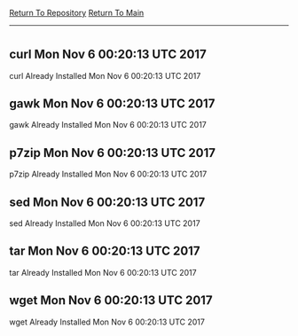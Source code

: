 [Return To Repository](https://github.com/deathbybandaid/piholeparser/)
[Return To Main](https://github.com/deathbybandaid/piholeparser/blob/master/RecentRunLogs/Mainlog.md)
____________________________________
# 
## curl Mon Nov 6 00:20:13 UTC 2017
curl Already Installed Mon Nov 6 00:20:13 UTC 2017
## gawk Mon Nov 6 00:20:13 UTC 2017
gawk Already Installed Mon Nov 6 00:20:13 UTC 2017
## p7zip Mon Nov 6 00:20:13 UTC 2017
p7zip Already Installed Mon Nov 6 00:20:13 UTC 2017
## sed Mon Nov 6 00:20:13 UTC 2017
sed Already Installed Mon Nov 6 00:20:13 UTC 2017
## tar Mon Nov 6 00:20:13 UTC 2017
tar Already Installed Mon Nov 6 00:20:13 UTC 2017
## wget Mon Nov 6 00:20:13 UTC 2017
wget Already Installed Mon Nov 6 00:20:13 UTC 2017
